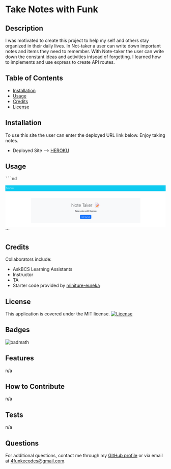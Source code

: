 # Take Notes with Funk

## Description

I was motivated to create this project to help my self and others stay organized in their daily lives. In Not-taker a user can write down important notes and items they need to remember. With Note-taker the user can write down the constant ideas and activities intsead of forgetting. I learned how to implements and use express to create API routes. 

## Table of Contents

- [Installation](#installation)
- [Usage](#usage)
- [Credits](#credits)
- [License](#license)

## Installation

To use this site the user can enter the deployed URL link below. Enjoy taking notes. 
- Deployed Site --> [HEROKU](https://mighty-chamber-82688-af0f8567bc18.herokuapp.com/)

## Usage

    ```md
![alt text](./develop/public/assets/images/Screenshot%202023-07-18%20162820.png)
    ```

## Credits

Collaborators include: 
- AskBCS Learning Assistants
- Instructor
- TA
- Starter code provided by [miniture-eureka](https://github.com/coding-boot-camp/miniature-eureka)

## License

This application is covered under the MIT license. [![License](https://img.shields.io/badge/License-MIT-blue.svg)](https://opensource.org/licenses/MIT)

## Badges

![badmath](https://img.shields.io/github/languages/top/lernantino/badmath)

## Features

n/a

## How to Contribute

n/a

## Tests

n/a

## Questions
  For additional questions, contact me through my [GitHub profile](https://github.com/4FunkE) or via email at 4funkecodes@gmail.com.